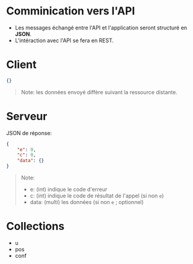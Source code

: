 # Comminication vers l'API
* Les messages échangé entre l'API et l'application seront structuré en **JSON**.
* L'intéraction avec l'API se fera en REST.

# Client
```json
{}
```
> Note: les données envoyé diffère suivant la ressource distante.

# Serveur
JSON de réponse:
```json
{
	"e": 0,
	"c": 0,
	"data": {}
}
```
> Note:
> * e: (int) indique le code d'erreur
> * c: (int) indique le code de résultat de l'appel (si non `e`)
> * data: (multi) les données (si non `e` ; optionnel)

# Collections
* u
* pos
* conf
